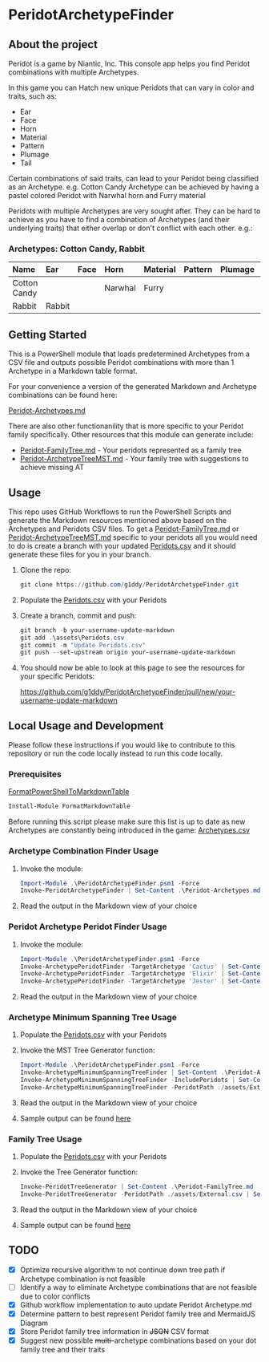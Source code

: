 # PeridotArchetypeFinder

## About the project

Peridot is a game by Niantic, Inc. This console app helps you find Peridot combinations with multiple Archetypes.

In this game you can Hatch new unique Peridots that can vary in color and traits, such as:

- Ear
- Face
- Horn
- Material
- Pattern
- Plumage
- Tail

Certain combinations of said traits, can lead to your Peridot being classified as an Archetype.
e.g. Cotton Candy Archetype can be achieved by having a pastel colored Peridot with Narwhal horn and Furry material

Peridots with multiple Archetypes are very sought after. They can be hard to achieve as you have to find a combination of Archetypes (and their underlying traits) that either overlap or don't conflict with each other. e.g.:

### Archetypes: Cotton Candy, Rabbit

| Name         | Ear    | Face | Horn    | Material | Pattern | Plumage | Tail   |
| :----------- | :----- | :--- | :------ | :------- | :------ | :------ | :----- |
| Cotton Candy |        |      | Narwhal | Furry    |         |         |        |
| Rabbit       | Rabbit |      |         |          |         |         | Rabbit |

## Getting Started

This is a PowerShell module that loads predetermined Archetypes from a CSV file and outputs possible Peridot combinations with more than 1 Archetype in a Markdown table format.

For your convenience a version of the generated Markdown and Archetype combinations can be found here:

[Peridot-Archetypes.md](./Peridot-Archetypes.md)

There are also other functionanility that is more specific to your Peridot family specifically.
Other resources that this module can generate include:

- [Peridot-FamilyTree.md](./Peridot-FamilyTree.md) - Your peridots represented as a family tree
- [Peridot-ArchetypeTreeMST.md](./Peridot-ArchetypeTreeMST.md) - Your family tree with suggestions to achieve missing AT

## Usage

This repo uses GitHub Workflows to run the PowerShell Scripts and generate the Markdown resources mentioned above based on the Archetypes and Peridots CSV files. To get a [Peridot-FamilyTree.md](./Peridot-FamilyTree.md) or [Peridot-ArchetypeTreeMST.md](./Peridot-ArchetypeTreeMST.md) specific to your peridots all you would need to do is create a branch with your updated [Peridots.csv](./assets/Peridots.csv) and it should generate these files for you in your branch.

1. Clone the repo:

    ```powershell
    git clone https://github.com/g1ddy/PeridotArchetypeFinder.git
    ```

2. Populate the [Peridots.csv](./assets/Peridots.csv) with your Peridots

3. Create a branch, commit and push:

    ```powershell
    git branch -b your-username-update-markdown
    git add .\assets\Peridots.csv
    git commit -m "Update Peridots.csv"
    git push --set-upstream origin your-username-update-markdown
    ```

4. You should now be able to look at this page to see the resources for your specific Peridots:

   <https://github.com/g1ddy/PeridotArchetypeFinder/pull/new/your-username-update-markdown>

## Local Usage and Development

Please follow these instructions if you would like to contribute to this repository or run the code locally instead to run this code locally.

### Prerequisites

[FormatPowerShellToMarkdownTable](https://github.com/microsoft/FormatPowerShellToMarkdownTable)

```powershell
Install-Module FormatMarkdownTable
```

Before running this script please make sure this list is up to date as new Archetypes are constantly being introduced in the game:
[Archetypes.csv](./assets/Archetypes.csv)

### Archetype Combination Finder Usage

1. Invoke the module:

    ```powershell
    Import-Module .\PeridotArchetypeFinder.psm1 -Force
    Invoke-PeridotArchetypeFinder | Set-Content .\Peridot-Archetypes.md
    ```

2. Read the output in the Markdown view of your choice

### Peridot Archetype Peridot Finder Usage

1. Invoke the module:

    ```powershell
    Import-Module .\PeridotArchetypeFinder.psm1 -Force
    Invoke-ArchetypePeridotFinder -TargetArchetype 'Cactus' | Set-Content .\Peridot-ArchetypeFinder-Cactus.md
    Invoke-ArchetypePeridotFinder -TargetArchetype 'Elixir' | Set-Content .\Peridot-ArchetypeFinder-Elixir.md
    Invoke-ArchetypePeridotFinder -TargetArchetype 'Jester' | Set-Content .\Peridot-ArchetypeFinder-Jester.md
    ```

2. Read the output in the Markdown view of your choice

### Archetype Minimum Spanning Tree Usage

1. Populate the [Peridots.csv](./assets/Peridots.csv) with your Peridots
2. Invoke the MST Tree Generator function:

    ```powershell
    Import-Module .\PeridotArchetypeFinder.psm1 -Force
    Invoke-ArchetypeMinimumSpanningTreeFinder | Set-Content .\Peridot-ArchetypeTree.md
    Invoke-ArchetypeMinimumSpanningTreeFinder -IncludePeridots | Set-Content .\Peridot-ArchetypeTreeMST.md
    Invoke-ArchetypeMinimumSpanningTreeFinder -PeridotPath ./assets/External.csv -IncludePeridots | Set-Content .\Peridot-ArchetypeTreeMST-Jinx007.md
    ```

3. Read the output in the Markdown view of your choice
4. Sample output can be found [here](./Peridot-ArchetypeTreeMST.md)

### Family Tree Usage

1. Populate the [Peridots.csv](./assets/Peridots.csv) with your Peridots
2. Invoke the Tree Generator function:

    ```powershell
    Invoke-PeridotTreeGenerator | Set-Content .\Peridot-FamilyTree.md
    Invoke-PeridotTreeGenerator -PeridotPath ./assets/External.csv | Set-Content .\Peridot-FamilyTree-Jinx007.md
    ```

3. Read the output in the Markdown view of your choice
4. Sample output can be found [here](./Peridot-FamilyTree.md)

## TODO

- [x] Optimize recursive algorithm to not continue down tree path if Archetype combination is not feasible
- [ ] Identify a way to eliminate Archetype combinations that are not feasible due to color conflicts
- [x] Github workflow implementation to auto update Peridot Archetype.md
- [x] Determine pattern to best represent Peridot family tree and MermaidJS Diagram
- [x] Store Peridot family tree information in ~~JSON~~ CSV format
- [x] Suggest new possible ~~multi-~~archetype combinations based on your dot family tree and their traits
